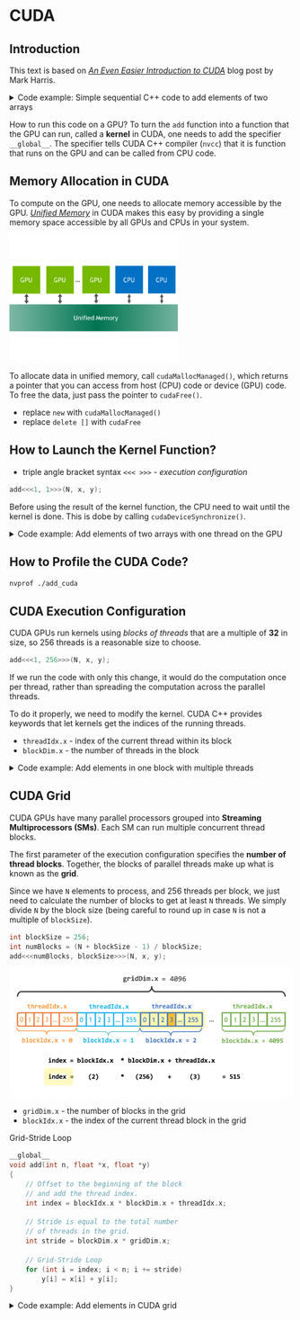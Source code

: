 # CUDA

## Introduction

This text is based on [*An Even Easier Introduction to CUDA*](https://developer.nvidia.com/blog/even-easier-introduction-cuda/) blog post by Mark Harris.

<details><summary> Code example: Simple sequential C++ code to add elements of two arrays </summary>

```cpp
{{#include src/add.cpp}}
```

</details>

How to run this code on a GPU? To turn the `add` function into a function that the GPU can run, called a **kernel** in CUDA, one needs to add the specifier `__global__`. The specifier tells CUDA C++ compiler (`nvcc`) that it is function that runs on the GPU and can be called from CPU code.

## Memory Allocation in CUDA

To compute on the GPU, one needs to allocate memory accessible by the GPU. [*Unified Memory*](https://developer.nvidia.com/blog/unified-memory-in-cuda-6/) in CUDA makes this easy by providing a single memory space accessible by all GPUs and CPUs in your system.

<img src="figures/unified-memory.png" alt="Unified Memory" width="300px">

To allocate data in unified memory, call `cudaMallocManaged()`, which returns a pointer that you can access from host (CPU) code or device (GPU) code. To free the data, just pass the pointer to `cudaFree()`.

- replace `new` with `cudaMallocManaged()`
- replace `delete []` with `cudaFree`

## How to Launch the Kernel Function?

- triple angle bracket syntax `<<< >>>` - *execution configuration*

```cpp
add<<<1, 1>>>(N, x, y);
```

Before using the result of the kernel function, the CPU need to wait until the kernel is done. This is dobe by calling `cudaDeviceSynchronize()`.

<details><summary> Code example: Add elements of two arrays with one thread on the GPU </summary>

```cpp
{{#include src/add.cu}}
```

</details>

## How to Profile the CUDA Code?

```shell
nvprof ./add_cuda
```

## CUDA Execution Configuration

CUDA GPUs run kernels using *blocks of threads* that are a multiple of **32** in size, so 256 threads is a reasonable size to choose.

```cpp
add<<<1, 256>>>(N, x, y);
```

If we run the code with only this change, it would do the computation once per thread, rather than spreading the computation across the parallel threads.

To do it properly, we need to modify the kernel. CUDA C++ provides keywords that let kernels get the indices of the running threads.

- `threadIdx.x` - index of the current thread within its block
- `blockDim.x` - the number of threads in the block

<details><summary> Code example: Add elements in one block with multiple threads </summary>

```cpp
{{#include src/add_block.cu}}
```

</details>

## CUDA Grid

CUDA GPUs have many parallel processors grouped into **Streaming Multiprocessors (SMs)**. Each SM can run multiple concurrent thread blocks.

The first parameter of the execution configuration specifies the **number of thread blocks**. Together, the blocks of parallel threads make up what is known as the **grid**.

Since we have `N` elements to process, and 256 threads per block, we just need to calculate the number of blocks to get at least `N` threads. We simply divide `N` by the block size (being careful to round up in case `N` is not a multiple of `blockSize`).

```cpp
int blockSize = 256;
int numBlocks = (N + blockSize - 1) / blockSize;
add<<<numBlocks, blockSize>>>(N, x, y);
```

<img src="figures/cuda_indexing.png" alt="CUDA indexing" width="600px">

- `gridDim.x` - the number of blocks in the grid
- `blockIdx.x` - the index of the current thread block in the grid

Grid-Stride Loop

```cpp
__global__
void add(int n, float *x, float *y)
{
    // Offset to the beginning of the block
    // and add the thread index.
    int index = blockIdx.x * blockDim.x + threadIdx.x;

    // Stride is equal to the total number
    // of threads in the grid.
    int stride = blockDim.x * gridDim.x;

    // Grid-Stride Loop
    for (int i = index; i < n; i += stride)
        y[i] = x[i] + y[i];
}
```

<details><summary> Code example: Add elements in CUDA grid </summary>

```cpp
{{#include src/add_grid.cu}}
```

</details>
